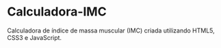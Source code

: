 # Calculadora-IMC
Calculadora de índice de massa muscular (IMC) criada utilizando HTML5, CSS3 e JavaScript.
